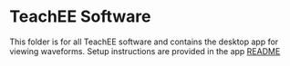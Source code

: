 # TeachEE Software
This folder is for all TeachEE software and contains the desktop app for viewing
waveforms. Setup instructions are provided in the app
[README](./teachee-desktop/README.md)